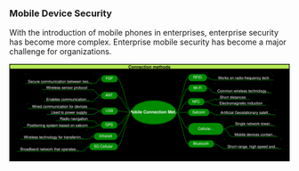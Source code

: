 ### Mobile Device Security

With the introduction of mobile phones in enterprises, enterprise security has become more
complex. Enterprise mobile security has become a major challenge for organizations.

![Image](./Mobile%20Device%20Security.drawio.svg)